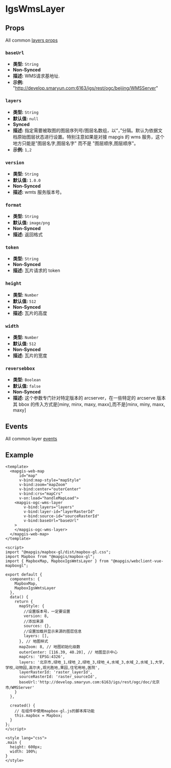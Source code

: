 # IgsWmsLayer

## Props

All common [layers props](/zh/api/Layers/README.md#props)

### `baseUrl`

- **类型:** `String`
- **Non-Synced**
- **描述:** WMS请求基地址.
- **示例:** "http://develop.smaryun.com:6163/igs/rest/ogc/beijing/WMSServer"

### `layers`

- **类型:** `String`
- **默认值:** `null`
- **Synced**
- **描述:** 指定需要被取图的图层序列号/图层名数组，以“，”分隔。默认为依据文档原始图层状态进行设置。特别注意如果是对接 mapgis 的 wms 服务，这个地方只能是"图层名字,图层名字" 而不是 "图层顺序,图层顺序"。
- **示例:** `1,2`

### `version`

- **类型:** `String`
- **默认值:** `1.0.0`
- **Non-Synced**
- **描述:** wmts 服务版本号。

### `format`

- **类型:** `String`
- **默认值:** `image/png`
- **Non-Synced**
- **描述:** 返回格式

### `token`

- **类型:** `String`
- **Non-Synced**
- **描述:** 瓦片请求的 token

### `height`

- **类型:** `Number`
- **默认值:** `512`
- **Non-Synced**
- **描述:** 瓦片的高度

### `width`

- **类型:** `Number`
- **默认值:** `512`
- **Non-Synced**
- **描述:** 瓦片的宽度

### `reversebbox`

- **类型:** `Boolean`
- **默认值:** `false`
- **Non-Synced**
- **描述:** 这个参数专门针对特定版本的 arcserver，在一些特定的 arcserve 版本其 bbox 的传入方式是[miny, minx, maxy, maxx],而不是[minx, miny, maxx, maxy]

## Events

All common layer [events](/zh/api/Layers/#events)

## Example

```vue
<template>
  <mapgis-web-map
      id="map"
      v-bind:map-style="mapStyle"
      v-bind:zoom="mapZoom"
      v-bind:center="outerCenter"
      v-bind:crs="mapCrs"
      v-on:load="handleMapLoad">
    <mapgis-ogc-wms-layer
        v-bind:layers="layers"
        v-bind:layer-id="layerRasterId"
        v-bind:source-id="sourceRasterId"
        v-bind:baseUrl="baseUrl"
    >
    </mapgis-ogc-wms-layer>
  </mapgis-web-map>
</template>

<script>
import "@mapgis/mapbox-gl/dist/mapbox-gl.css";
import Mapbox from "@mapgis/mapbox-gl";
import { MapboxMap, MapboxIgsWmtsLayer } from "@mapgis/webclient-vue-mapboxgl";

export default {
  components: {
    MapboxMap,
    MapboxIgsWmtsLayer
  },
  data() {
    return {
      mapStyle: {
        //设置版本号，一定要设置
        version: 8,
        //添加来源
        sources: {},
        //设置加载并显示来源的图层信息
        layers: [],
      }, // 地图样式
      mapZoom: 8, // 地图初始化级数
      outerCenter: [116.39, 40.20], // 地图显示中心
      mapCrs: 'EPSG:4326',
      layers: '北京市,绿地_1,绿地_2,绿地_3,绿地_4,水域_3,水域_2,水域_1,大学,学校,动物园,高尔夫,观光胜地,果园,住宅用地,医院',
      layerRasterId: 'raster_layerId',
      sourceRasterId: 'raster_sourceId',
      baseUrl:'http://develop.smaryun.com:6163/igs/rest/ogc/doc/北京市/WMSServer'
    }
  },

  created() {
    // 在组件中使用mapbox-gl.js的脚本库功能
    this.mapbox = Mapbox;
  }
};
</script>

<style lang="css">
.main {
  height: 600px;
  width: 100%;
}
</style>
```
